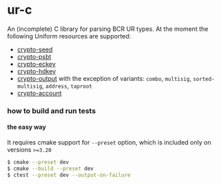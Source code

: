 # ur-c
An (incomplete) C library for parsing BCR UR types.
At the moment the following Uniform resources are supported:
- [crypto-seed](https://github.com/BlockchainCommons/Research/blob/master/papers/bcr-2020-006-urtypes.md#cryptographic-seed-crypto-seed)
- [crypto-psbt](https://github.com/BlockchainCommons/Research/blob/master/papers/bcr-2020-006-urtypes.md#partially-signed-bitcoin-transaction-psbt-crypto-psbt)
- [crypto-eckey](https://github.com/BlockchainCommons/Research/blob/master/papers/bcr-2020-008-eckey.md)
- [crypto-hdkey](https://github.com/BlockchainCommons/Research/blob/master/papers/bcr-2020-007-hdkey.md)
- [crypto-output](https://github.com/BlockchainCommons/Research/blob/master/papers/bcr-2020-010-output-desc.md) with the exception of variants: `combo`, `multisig`, `sorted-multisig`, `address`, `taproot` 
- [crypto-account](https://github.com/BlockchainCommons/Research/blob/master/papers/bcr-2020-015-account.md)


### how to build and run tests
#### the easy way
It requires cmake support for ``--preset`` option, which is included only on versions ``>=3.20``
```bash
$ cmake --preset dev
$ cmake --build --preset dev
$ ctest --preset dev --output-on-failure
```

